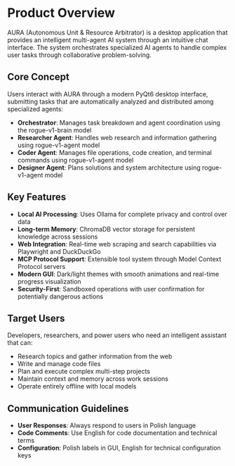 # Product Overview

AURA (Autonomous Unit & Resource Arbitrator) is a desktop application that provides an intelligent multi-agent AI system through an intuitive chat interface. The system orchestrates specialized AI agents to handle complex user tasks through collaborative problem-solving.

## Core Concept

Users interact with AURA through a modern PyQt6 desktop interface, submitting tasks that are automatically analyzed and distributed among specialized agents:

- **Orchestrator**: Manages task breakdown and agent coordination using the rogue-v1-brain model
- **Researcher Agent**: Handles web research and information gathering using rogue-v1-agent model
- **Coder Agent**: Manages file operations, code creation, and terminal commands using rogue-v1-agent model
- **Designer Agent**: Plans solutions and system architecture using rogue-v1-agent model

## Key Features

- **Local AI Processing**: Uses Ollama for complete privacy and control over data
- **Long-term Memory**: ChromaDB vector storage for persistent knowledge across sessions
- **Web Integration**: Real-time web scraping and search capabilities via Playwright and DuckDuckGo
- **MCP Protocol Support**: Extensible tool system through Model Context Protocol servers
- **Modern GUI**: Dark/light themes with smooth animations and real-time progress visualization
- **Security-First**: Sandboxed operations with user confirmation for potentially dangerous actions

## Target Users

Developers, researchers, and power users who need an intelligent assistant that can:

- Research topics and gather information from the web
- Write and manage code files
- Plan and execute complex multi-step projects
- Maintain context and memory across work sessions
- Operate entirely offline with local models

## Communication Guidelines

- **User Responses**: Always respond to users in Polish language
- **Code Comments**: Use English for code documentation and technical terms
- **Configuration**: Polish labels in GUI, English for technical configuration keys
